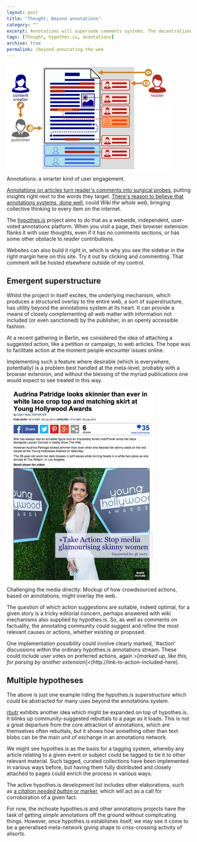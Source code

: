 ```yaml
---
layout: post
title: "Thought: Beyond annotations"
category: ""
excerpt: Annotations will supersede comments systems. The decentralized implementation also offers novel applications to further enrich the web as we know it.
tags: [Thought, hypothes.is, annotations]
archive: true
permalink: /beyond-annotating-the-web
---
```


<div class="image-right-box large"><a href="http://www.w3.org/2014/annotation/diagrams/annotation-architecture.svg"><img class="image-right" src='/images/annotations-w3c.jpg'></a>
	<p>Annotations: a smarter kind of user engagement.</p>
</div>

<a href="http://www.w3.org/2014/annotation/diagrams/annotation-architecture.svg">Annotations on articles turn reader's comments into surgical probes</a>, putting insights right next to the words they target. <a href="http://storyk.it/annotations-for-better-facts/">There's reason to believe that annotations systems, done well</a>, could <em>Wiki the whole web</em>, bringing collective thinking to every item on the internet.

The <a href="http://hypothes.is">hypothes.is</a> project aims to do that as a webwide, independent, user-voted annotations platform. When you visit a page, their browser extension flanks it with user thoughts, even if it has no comments sections, or has some other obstacle to <em>reader</em> contributions.

Websites can also build it right in, which is why you see the sidebar in the right margin here on this site. Try it out by clicking and commenting. That comment will be hosted elsewhere outside of my control.

<!-- <div class="image-right-box large"><a href="http://www.w3.org/2014/annotation/diagrams/annotation-architecture.svg"><img class="image-right" src='/images/hopehamper.jpg'></a>
	<p>The annotations <em>superstructure</em>: every URL accompanied by annotations and more.</p>
</div> -->

Emergent superstructure
-----------------------

Whilst the project in itself excites, the underlying mechanism, which produces a structured overlay to the entire web, a sort of superstructure, has utility beyond the annotations system at its heart. It can provide a means of closely complementing all web matter with information not included (or even sanctioned) by the publisher, in an openly accessible fashion.

At a recent gathering in Berlin, we considered the idea of attaching a suggested action, like a petition or campaign, to web articles. The hope was to facilitate action at the moment people encounter issues online.

Implementing such a feature where desirable (which is everywhere, potentially) is a problem best handled at the meta-level, probably with a browser extension, and without the blessing of the myriad publications one would expect to see treated in this way.

<div class="image-right-box large"><img class="image-right" src='/images/annotations-actions.jpg'>
	<p>Challenging the media directly: Mockup of how crowdsourced actions, based on annotations, might overlay the web.</p>
</div>

The question of which action suggestions are suitable, indeed optimal, for a given story is a tricky editorial concern, perhaps answered with wiki mechanisms also supplied by hypothes.is. So, as well as comments on factuality, the annotating community could suggest and refine the most relevant causes or actions, whether existing or proposed.

One implementation possibility could involve clearly marked, '#action' discussions within the ordinary hypothes.is annotations stream. These could include user votes on preferred actions, again >[<em>marked up, like this, for parsing by another extension</em>]<(http://link-to-action-included-here).

Multiple hypotheses
-------------------

The above is just one example riding the hypothes.is *superstructure* which could be abstracted for many uses beyond the annotations system.

<a href="www.rbutr.com">rbutr</a> exhibits another idea which might be expanded on top of hypothes.is. It blinks up community-suggested rebuttals to a page as it loads. This is not a great departure from the core attraction of annotations, which are themselves often rebuttals, but it shows how something other than text blobs can be the main unit of exchange in an annotations network.

We might see hypothes.is as the basis for a tagging system, whereby any article relating to a given event or subject could be tagged to tie it to other relevant material. Such tagged, curated collections have been implemented in various ways before, but having them fully distributed and closely attached to pages could enrich the process in various ways.

The active hypothes.is development list includes other elaborations, such as <a href="http://list.hypothes.is/archive/dev/2014-06/0000027.html">a <em>citation needed button</em> or marker</a>, which will act as a call for corroboration of a given fact.

For now, the inchoate hypothes.is and other annotations projects have the task of getting <em>simple</em> annotations off the ground without complicating things. However, once hypothes.is establishes itself, we may see it come to be a generalised meta-network giving shape to criss-crossing activity of allsorts.